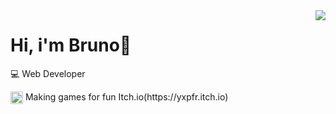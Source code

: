 <img align="right" src="https://github-readme-stats.vercel.app/api/top-langs/?username=brunopstephan&theme=dracula">
<h1 align="left">Hi, i'm Bruno👋</h1>
<p align="left">💻 Web Developer</p>
<p align="left"><img width="20px" align="center" src="https://static.itch.io/images/itchio-textless-black.svg"> Making games for fun Itch.io(https://yxpfr.itch.io)</p>





